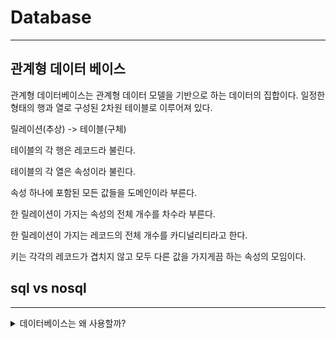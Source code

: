 # Database

***

## 관계형 데이터 베이스

관계형 데이터베이스는 관계형 데이터 모델을 기반으로 하는 데이터의 집합이다. 일정한 형태의 행과 열로 구성된 2차원 테이블로 이루어져 있다.

릴레이션(추상) -> 테이블(구체)

테이블의 각 행은 레코드라 불린다.

테이블의 각 열은 속성이라 불린다.

속성 하나에 포함된 모든 값들을 도메인이라 부른다.

한 릴레이션이 가지는 속성의 전체 개수를 차수라 부른다.

한 릴레이션이 가지는 레코드의 전체 개수를 카디널리티라고 한다.

키는 각각의 레코드가 겹치지 않고 모두 다른 값을 가지게끔 하는 속성의 모임이다.

## sql vs nosql


***

<details><summary>데이터베이스는 왜 사용할까?</summary> 
기존에는 파일 시스템을 사용해 데이터를 관리했으나 파일 시스템에는 '데이터 중복', '데이터 불일치', '데이터 보안문제' 등 다양한 문제점을 가지고 있었다. 데이터베이스를 사용하면 이러한 문제들을 어느 정도 해소할 수 있다.
</details>
 
 
